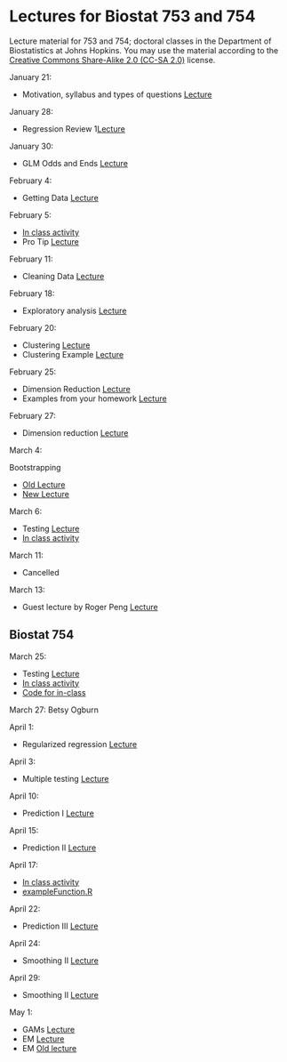 Lectures for Biostat 753 and 754
==============

Lecture material for 753 and 754; doctoral classes in the Department of Biostatistics at Johns Hopkins. You may use the material according to the [Creative Commons Share-Alike 2.0 (CC-SA 2.0)](http://creativecommons.org/licenses/by/2.0/) license. 

January 21: 
* Motivation, syllabus and types of questions [Lecture](http://jtleek.github.io/jhsph753and4/lectures/01_01_courseBackground/#1)

January 28: 
* Regression Review 1[Lecture](http://jtleek.github.io/jhsph753and4/lectures/02_01_regressionReview/#1)

January 30: 
* GLM Odds and Ends [Lecture](http://jtleek.github.io/jhsph753and4/lectures/02_02_glmOddsAndEnds/#1)

February 4: 
* Getting Data [Lecture](http://jtleek.github.io/jhsph753and4/lectures/03_01_gettingData/#1)

February 5: 
* [In class activity](https://github.com/jtleek/jhsph753and4/blob/master/lectures/03_02_inclass.md)
* Pro Tip [Lecture](http://jtleek.github.io/jhsph753and4/lectures/03_02_proTip/#1)

February 11:

* Cleaning Data [Lecture](http://jtleek.github.io/jhsph753and4/lectures/04_01_cleaningData/#1)

February 18:

* Exploratory analysis [Lecture](http://jtleek.github.io/jhsph753and4/lectures/05_01_exploratoryAnalysis/#1)

February 20:

* Clustering [Lecture](http://jtleek.github.io/jhsph753and4/lectures/05_02_clustering/#1)
* Clustering Example [Lecture](http://jtleek.github.io/jhsph753and4/lectures/05_02_clusteringExample/#1)

February 25:

* Dimension Reduction [Lecture](http://jtleek.github.io/jhsph753and4/lectures/06_01_dimensionReduction/#1)
* Examples from your homework [Lecture](http://jtleek.github.io/jhsph753and4/lectures/06_01_examplesHomework/#1)

February 27: 

* Dimension reduction [Lecture](http://jtleek.github.io/jhsph753and4/lectures/06_01_dimensionReduction/#1)

March 4:

Bootstrapping

* [Old Lecture](http://biostat.jhsph.edu/~jleek/teaching/2011/754/lecture9.pdf)
* [New Lecture](http://jtleek.github.io/jhsph753and4/lectures/07_01_bootstrap/#1)


March 6:

* Testing [Lecture](http://jtleek.github.io/jhsph753and4/lectures/07_02_testing/#1)
* [In class activity](https://github.com/jtleek/jhsph753and4/blob/master/lectures/07_02_inclass.md)

March 11: 

* Cancelled

March 13: 

* Guest lecture by Roger Peng [Lecture](http://jtleek.github.io/jhsph753and4/lectures/EBDA/#1)


Biostat 754
-------------

March 25:
* Testing [Lecture](http://jtleek.github.io/jhsph753and4/lectures/07_02_testing/#1)
* [In class activity](https://github.com/jtleek/jhsph753and4/blob/master/lectures/07_02_inclass.md)
* [Code for in-class](https://github.com/jtleek/jhsph753and4/blob/master/lectures/stamps.R)

March 27: Betsy Ogburn

April 1:

* Regularized regression [Lecture](http://jtleek.github.io/jhsph753and4/lectures/09_01_penalized/#1)

April 3: 

* Multiple testing [Lecture](http://jtleek.github.io/jhsph753and4/lectures/10_01_multipleTesting/#1)

April 10: 

* Prediction I [Lecture](http://jtleek.github.io/jhsph753and4/lectures/11_01_predictionI/#1)

April 15: 

* Prediction II [Lecture](http://jtleek.github.io/jhsph753and4/lectures/11_02_predictionII/#1)

April 17: 

* [In class activity](https://github.com/jtleek/jhsph753and4/blob/master/lectures/11_03_inclass.md)
* [exampleFunction.R](https://github.com/jtleek/jhsph753and4/blob/master/lectures/exampleFunction.R)

April 22:

* Prediction III [Lecture](http://jtleek.github.io/jhsph753and4/lectures/12_01_predictionIII/#1)

April 24:

* Smoothing II [Lecture](http://jtleek.github.io/jhsph753and4/lectures/12_02_smoothingI/#1)

April 29:

* Smoothing II [Lecture](http://jtleek.github.io/jhsph753and4/lectures/13_01_smoothingII/#1)

May 1: 

* GAMs [Lecture](http://jtleek.github.io/jhsph753and4/lectures/13_02_Gams/#1)
* EM [Lecture](https://docs.google.com/presentation/d/1mG3TtancqNFy0Pt7o2LkLBoB9X7auQjrZKn-sZ2KixU/edit)
* EM [Old lecture](http://www.stat.washington.edu/thompson/S581_04/Notes/chapter_7.pdf)